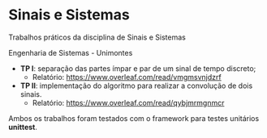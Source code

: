 # Sinais e Sistemas

Trabalhos práticos da disciplina de Sinais e Sistemas

Engenharia de Sistemas - Unimontes

  - **TP I**: separação das partes ímpar e par de um sinal de tempo discreto;
    - Relatório: https://www.overleaf.com/read/vmgmsvnjdzrf
  - **TP II**: implementação do algoritmo para realizar a convolução de dois sinais.
    - Relatório: https://www.overleaf.com/read/qybjmrmgnmcr

Ambos os trabalhos foram testados com o framework para testes unitários **unittest**.
